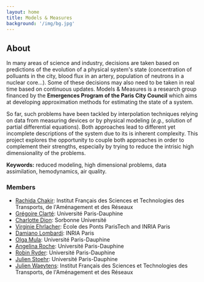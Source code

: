 ```yaml
---
layout: home
title: Models & Measures
background: '/img/bg.jpg'
---
```


## About

In many areas of science and industry, decisions are taken based on predictions of the evolution of a physical system's state (concentration of polluants in the city, blood flux in an artery, population of neutrons in a nuclear core...). Some of these decisions may also need to be taken in real time based on continuous updates. Models & Measures is a research group financed by the **Emergences Program of the Paris City Council** which aims at developing approximation methods for estimating the state of a system.

So far, such problems have been tackled by interpolation techniques relying on data from measuring devices or by physical modeling (*e.g.*, solution of partial differential equations). Both approaches lead to different yet incomplete descriptions of the system due to its is inherent complexity. This project explores the opportunity to couple both approaches in order to complement their strengths, especially by trying to reduce the intrisic high dimensionality of the problems.

**Keywords:** reduced modeling, high dimensional problems, data assimilation, hemodynamics, air quality.

### Members 
  * [Rachida Chakir](http://www.ifsttar.fr/menu-haut/annuaire/fiche-personnelle/personne/chakir-rachida/): Institut Français des Sciences et Technologies des Transports, de l'Aménagement et des Réseaux
  * [Grégoire Clarté](http://perso.eleves.ens-rennes.fr/people/Gregoire.Clarte/): Université Paris-Dauphine
  * [Charlotte Dion](http://samm.univ-paris1.fr/DION-Charlotte-849): Sorbonne Université
  * [Virginie Ehrlacher](https://team.inria.fr/matherials/team-members/virginie-ehrlacher-galland/): École des Ponts ParisTech and INRIA Paris
  * [Damiano Lombardi](https://team.inria.fr/reo/team-members/damiano-lombardi/): INRIA Paris
  * [Olga Mula](https://www.ceremade.dauphine.fr/~mula/): Université Paris-Dauphine
  * [Angelina Roche](https://www.ceremade.dauphine.fr/~roche/): Université Paris-Dauphine
  * [Robin Ryder](https://www.ceremade.dauphine.fr/~ryder/): Université Paris-Dauphine
  * [Julien Stoehr](https://www.ceremade.dauphine.fr/~stoehr/): Université Paris-Dauphine
  * [Julien Waeytens](http://www.ifsttar.fr/menu-haut/annuaire/fiche-personnelle/personne/waeytens-julien/): Institut Français des Sciences et Technologies des Transports, de l'Aménagement et des Réseaux
